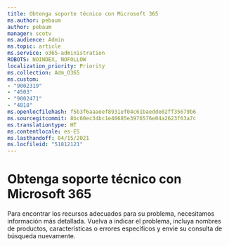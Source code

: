```yaml
---
title: Obtenga soporte técnico con Microsoft 365
ms.author: pebaum
author: pebaum
manager: scotv
ms.audience: Admin
ms.topic: article
ms.service: o365-administration
ROBOTS: NOINDEX, NOFOLLOW
localization_priority: Priority
ms.collection: Adm_O365
ms.custom:
- "9002319"
- "4503"
- "9002471"
- "4818"
ms.openlocfilehash: f5b3f6aaaeef8931ef04c61baedde02ff35679b6
ms.sourcegitcommit: 8bc60ec34bc1e40685e3976576e04a2623f63a7c
ms.translationtype: HT
ms.contentlocale: es-ES
ms.lasthandoff: 04/15/2021
ms.locfileid: "51812121"
---
```

# <a name="get-support-with-microsoft-365"></a>Obtenga soporte técnico con Microsoft 365

Para encontrar los recursos adecuados para su problema, necesitamos información más detallada. Vuelva a indicar el problema, incluya nombres de productos, características o errores específicos y envíe su consulta de búsqueda nuevamente.
